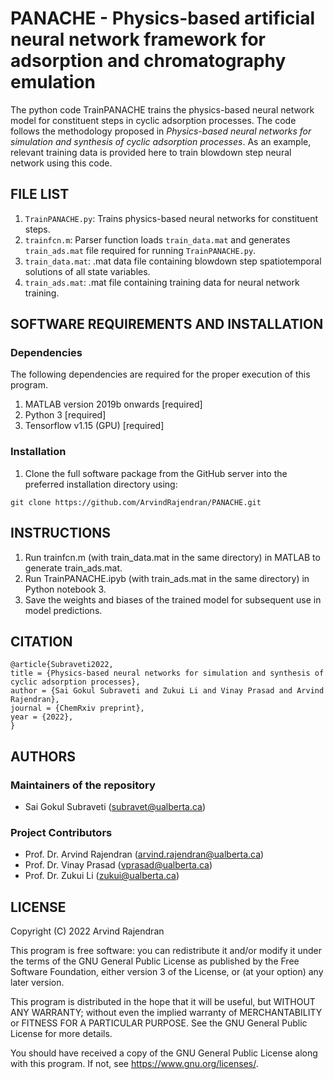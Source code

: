 # PANACHE - Physics-based artificial neural network framework for adsorption and chromatography emulation
The python code TrainPANACHE trains the physics-based neural network model for constituent steps in cyclic adsorption processes. The code follows the methodology proposed in *Physics-based neural networks for simulation and synthesis of cyclic adsorption processes*. As an example, relevant training data is provided here to train blowdown step neural network using this code. 

## FILE LIST
1. ```TrainPANACHE.py```: Trains physics-based neural networks for constituent steps.
2. ```trainfcn.m```: Parser function loads ```train_data.mat``` and generates ```train_ads.mat``` file required for running ```TrainPANACHE.py```. 
3. ```train_data.mat```: .mat data file containing blowdown step spatiotemporal solutions of all state variables.
4. ```train_ads.mat```: .mat file containing training data for neural network training. 

## SOFTWARE REQUIREMENTS AND INSTALLATION
### Dependencies 
The following dependencies are required for the proper execution of this program.
1. MATLAB version 2019b onwards [required]
2. Python 3 [required]
3. Tensorflow v1.15 (GPU) [required]

### Installation
1. Clone the full software package from the GitHub server into the preferred installation directory using: 
```
git clone https://github.com/ArvindRajendran/PANACHE.git
```

## INSTRUCTIONS
1. Run trainfcn.m (with train_data.mat in the same directory) in MATLAB to generate train_ads.mat.
2. Run TrainPANACHE.ipyb (with train_ads.mat in the same directory) in Python notebook 3.
3. Save the weights and biases of the trained model for subsequent use in model predictions. 

## CITATION
```
@article{Subraveti2022,
title = {Physics-based neural networks for simulation and synthesis of cyclic adsorption processes},
author = {Sai Gokul Subraveti and Zukui Li and Vinay Prasad and Arvind Rajendran},
journal = {ChemRxiv preprint},
year = {2022},
}
```

## AUTHORS 
### Maintainers of the repository 
- Sai Gokul Subraveti (subravet@ualberta.ca)

### Project Contributors 
- Prof. Dr. Arvind Rajendran (arvind.rajendran@ualberta.ca)
- Prof. Dr. Vinay Prasad (vprasad@ualberta.ca)
- Prof. Dr. Zukui Li (zukui@ualberta.ca)

## LICENSE 
Copyright (C) 2022 Arvind Rajendran

This program is free software: you can redistribute it and/or modify it under the terms of the GNU General Public License as published by the Free Software Foundation, either version 3 of the License, or (at your option) any later version.

This program is distributed in the hope that it will be useful, but WITHOUT ANY WARRANTY; without even the implied warranty of MERCHANTABILITY or FITNESS FOR A PARTICULAR PURPOSE. See the GNU General Public License for more details.

You should have received a copy of the GNU General Public License along with this program. If not, see https://www.gnu.org/licenses/.


